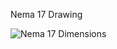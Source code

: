 Nema 17 Drawing


![Nema 17 Dimensions](https://user-images.githubusercontent.com/103503968/208418923-f0f1e353-6446-453d-8cfd-635e51cc3cfd.jpg)
